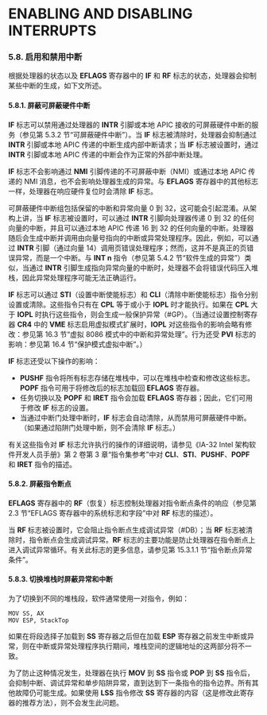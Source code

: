 # ENABLING AND DISABLING INTERRUPTS

### 5.8. 启用和禁用中断  
根据处理器的状态以及 **EFLAGS** 寄存器中的 **IF** 和 **RF** 标志的状态，处理器会抑制某些中断的生成，如下文所述。  

#### 5.8.1. 屏蔽可屏蔽硬件中断  
**IF** 标志可以禁用通过处理器的 **INTR** 引脚或本地 APIC 接收的可屏蔽硬件中断的服务（参见第 5.3.2 节“可屏蔽硬件中断”）。当 **IF** 标志被清除时，处理器会抑制通过 **INTR** 引脚或本地 APIC 传递的中断生成内部中断请求；当 **IF** 标志被设置时，通过 **INTR** 引脚或本地 APIC 传递的中断会作为正常的外部中断处理。  

**IF** 标志不会影响通过 **NMI** 引脚传递的不可屏蔽中断（NMI）或通过本地 APIC 传递的 NMI 消息，也不会影响处理器生成的异常。与 **EFLAGS** 寄存器中的其他标志一样，处理器在响应硬件复位时会清除 **IF** 标志。  

可屏蔽硬件中断组包括保留的中断和异常向量 0 到 32，这可能会引起混淆。从架构上讲，当 **IF** 标志被设置时，可以通过 **INTR** 引脚向处理器传递 0 到 32 的任何向量的中断，并且可以通过本地 APIC 传递 16 到 32 的任何向量的中断。处理器随后会生成中断并调用由向量号指向的中断或异常处理程序。因此，例如，可以通过 **INTR** 引脚（通过向量 14）调用页错误处理程序；然而，这并不是真正的页错误异常，而是一个中断。与 **INT n** 指令（参见第 5.4.2 节“软件生成的异常”）类似，当通过 **INTR** 引脚生成指向异常向量的中断时，处理器不会将错误代码压入堆栈，因此异常处理程序可能无法正确运行。  

**IF** 标志可以通过 **STI**（设置中断使能标志）和 **CLI**（清除中断使能标志）指令分别设置或清除。这些指令只有在 **CPL** 等于或小于 **IOPL** 时才能执行。如果在 **CPL** 大于 **IOPL** 时执行这些指令，则会生成一般保护异常（#GP）。（当通过设置控制寄存器 **CR4** 中的 **VME** 标志启用虚拟模式扩展时，**IOPL** 对这些指令的影响会略有修改：参见第 16.3 节“虚拟 8086 模式中的中断和异常处理”。行为还受 **PVI** 标志的影响：参见第 16.4 节“保护模式虚拟中断”。）  

**IF** 标志还受以下操作的影响：  
- **PUSHF** 指令将所有标志存储在堆栈中，可以在堆栈中检查和修改这些标志。**POPF** 指令可用于将修改后的标志加载回 **EFLAGS** 寄存器。  
- 任务切换以及 **POPF** 和 **IRET** 指令会加载 **EFLAGS** 寄存器；因此，它们可用于修改 **IF** 标志的设置。  
- 当通过中断门处理中断时，**IF** 标志会自动清除，从而禁用可屏蔽硬件中断。（如果通过陷阱门处理中断，则不会清除 **IF** 标志。）  

有关这些指令对 **IF** 标志允许执行的操作的详细说明，请参见《IA-32 Intel 架构软件开发人员手册》第 2 卷第 3 章“指令集参考”中对 **CLI**、**STI**、**PUSHF**、**POPF** 和 **IRET** 指令的描述。  

#### 5.8.2. 屏蔽指令断点  
**EFLAGS** 寄存器中的 **RF**（恢复）标志控制处理器对指令断点条件的响应（参见第 2.3 节“EFLAGS 寄存器中的系统标志和字段”中对 **RF** 标志的描述）。  

当 **RF** 标志被设置时，它会阻止指令断点生成调试异常（#DB）；当 **RF** 标志被清除时，指令断点会生成调试异常。**RF** 标志的主要功能是防止处理器在指令断点上进入调试异常循环。有关此标志的更多信息，请参见第 15.3.1.1 节“指令断点异常条件”。  

#### 5.8.3. 切换堆栈时屏蔽异常和中断  
为了切换到不同的堆栈段，软件通常使用一对指令，例如：  
```  
MOV SS, AX  
MOV ESP, StackTop  
```  
如果在将段选择子加载到 **SS** 寄存器之后但在加载 **ESP** 寄存器之前发生中断或异常，则在中断或异常处理程序执行期间，堆栈空间的逻辑地址的这两部分将不一致。  

为了防止这种情况发生，处理器在执行 **MOV** 到 **SS** 指令或 **POP** 到 **SS** 指令后，会抑制中断、调试异常和单步陷阱异常，直到达到下一条指令的指令边界。所有其他故障仍可能生成。如果使用 **LSS** 指令修改 **SS** 寄存器的内容（这是修改此寄存器的推荐方法），则不会发生此问题。